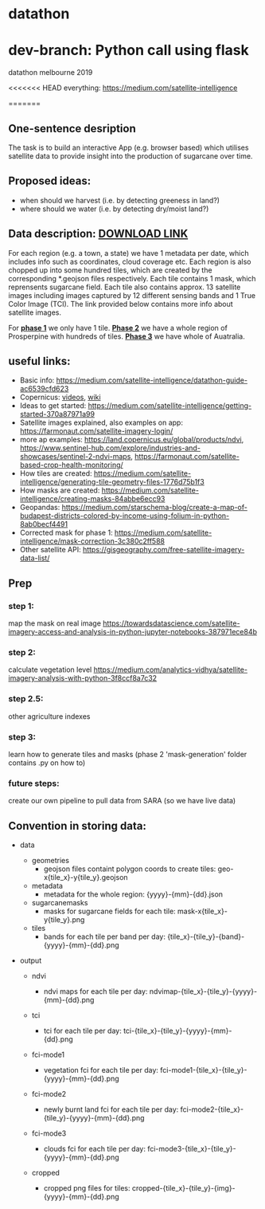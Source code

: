 # datathon
# dev-branch: Python call using flask
datathon melbourne 2019

<<<<<<< HEAD
everything: https://medium.com/satellite-intelligence

=======
## One-sentence desription

The task is to build an interactive App (e.g. browser based) which utilises satellite data to provide insight into the production of sugarcane over time. 

## Proposed ideas:
- when should we harvest (i.e. by detecting greeness in land?) 
- where should we water (i.e. by detecting dry/moist land?)



## Data description: [DOWNLOAD LINK](https://1drv.ms/u/s!Al9oqaKvmvr0g8p2KgCbZQ-JJQGCoQ?e=eZrRyv)

For each region (e.g. a town, a state) we have 1 metadata per date, which includes info such as coordinates, cloud coverage etc. Each region is also chopped up into some hundred tiles, which are created by the corresponding *.geojson files respectively. Each tile contains 1 mask, which reprensents sugarcane field. Each tile also contains approx. 13 satellite images including images captured by 12 different sensing bands and 1 True Color Image (TCI). The link provided below contains more info about satellite images.   

For [**phase 1**](https://medium.com/satellite-intelligence/phase-one-data-code-release-65ba4b5b03bb) we only have 1 tile. [**Phase 2**](https://medium.com/satellite-intelligence/phase-two-data-code-release-c72bde3ef7c2) we have a whole region of Prosperpine with hundreds of tiles. [**Phase 3**](https://medium.com/satellite-intelligence/phase-three-data-code-release-cdc89210f869) we have whole of Auatralia. 


## useful links:
- Basic info: https://medium.com/satellite-intelligence/datathon-guide-ac6539cfd623
- Copernicus: [videos](https://medium.com/satellite-intelligence/introduction-to-the-european-space-agencys-copernicus-program-24497fc99364), [wiki](https://en.wikipedia.org/wiki/Copernicus_Programme) 
- Ideas to get started: https://medium.com/satellite-intelligence/getting-started-370a87971a99
- Satellite images explained, also examples on app: https://farmonaut.com/satellite-imagery-login/ 
- more ap examples: https://land.copernicus.eu/global/products/ndvi, https://www.sentinel-hub.com/explore/industries-and-showcases/sentinel-2-ndvi-maps, https://farmonaut.com/satellite-based-crop-health-monitoring/
- How tiles are created: https://medium.com/satellite-intelligence/generating-tile-geometry-files-1776d75b1f3
- How masks are created: https://medium.com/satellite-intelligence/creating-masks-84abbe6ecc93 
- Geopandas: https://medium.com/starschema-blog/create-a-map-of-budapest-districts-colored-by-income-using-folium-in-python-8ab0becf4491 
- Corrected mask for phase 1: https://medium.com/satellite-intelligence/mask-correction-3c380c2ff588
- Other satellite API: https://gisgeography.com/free-satellite-imagery-data-list/

## Prep 
### step 1:
map the mask on real image
https://towardsdatascience.com/satellite-imagery-access-and-analysis-in-python-jupyter-notebooks-387971ece84b

### step 2:
calculate vegetation level
https://medium.com/analytics-vidhya/satellite-imagery-analysis-with-python-3f8ccf8a7c32

### step 2.5:
other agriculture indexes 

### step 3:
learn how to generate tiles and masks (phase 2 'mask-generation' folder contains .py on how to)

### future steps:
create our own pipeline to pull data from SARA (so we have live data)

## Convention in storing data:
- data
    - geometries 
        - geojson files containt polygon coords to create tiles: geo-x{tile_x}-y{tile_y}.geojson
    - metadata 
        - metadata for the whole region: {yyyy}-{mm}-{dd}.json
    - sugarcanemasks
        - masks for sugarcane fields for each tile: mask-x{tile_x}-y{tile_y}.png  
    - tiles
        - bands for each tile per band per day: {tile_x}-{tile_y}-{band}-{yyyy}-{mm}-{dd}.png 

- output
    - ndvi 
        - ndvi maps for each tile per day: ndvimap-{tile_x}-{tile_y}-{yyyy}-{mm}-{dd}.png
        
    - tci
        - tci for each tile per day: tci-{tile_x}-{tile_y}-{yyyy}-{mm}-{dd}.png
    - fci-mode1
        - vegetation fci for each tile per day: fci-mode1-{tile_x}-{tile_y}-{yyyy}-{mm}-{dd}.png
    - fci-mode2
        - newly burnt land fci for each tile per day: fci-mode2-{tile_x}-{tile_y}-{yyyy}-{mm}-{dd}.png
    - fci-mode3
        - clouds fci for each tile per day: fci-mode3-{tile_x}-{tile_y}-{yyyy}-{mm}-{dd}.png
    - cropped
        - cropped png files for tiles: cropped-{tile_x}-{tile_y}-{img}-{yyyy}-{mm}-{dd}.png
      
